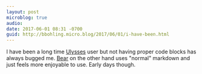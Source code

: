```yaml
---
layout: post
microblog: true
audio: 
date: 2017-06-01 08:31 -0700
guid: http://bbohling.micro.blog/2017/06/01/i-have-been.html
---
```

I have been a long time [Ulysses](https://ulyssesapp.com) user but not having proper code blocks has always bugged me. [Bear](http://www.bear-writer.com) on the other hand uses "normal" markdown and just feels more enjoyable to use. Early days though. 
